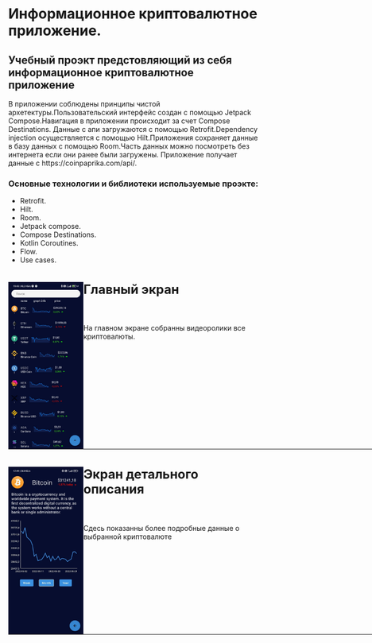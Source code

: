 # Информационное криптовалютное приложение.

<p><h2>Учебный проэкт предстовляющий из себя информационное криптовалютное приложение</h2></p>
В приложении соблюдены принципы чистой архетектуры.Пользовательский интерфейс создан с помощью Jetpack Compose.Навигация в приложении происходит за счет Compose Destinations. Данные с апи загружаются с помощью Retrofit.Dependency injection осуществляется с помощью Hilt.Приложения сохраняет данные в базу данных с помощью Room.Часть данных можно посмотреть без интернета если они ранее были загружены.
Приложение получает данные с https://coinpaprika.com/api/.
<p><h3>Основные технологии и библиотеки используемые проэкте:</h3></p>

- Retrofit.
- Hilt.
- Room.
- Jetpack compose.
- Compose Destinations.
- Kotlin Coroutines.
- Flow.
- Use cases.

<img src="https://github.com/kiselyv77/CryptoApp/blob/master/screens/screen_1.jpg?raw=true" width="30%" height="30%" align="left" />
<big><h2>Главный экран</h2></big>
<br>
<p>На главном экране собранны видеоролики все криптовалюты.</p>
<hr align="center" color="#fff" size="1" width="860px" />

<img src="https://github.com/kiselyv77/CryptoApp/blob/master/screens/screen_2.jpg?raw=true" width="30%" height="30%" align="left" />
<big><h2>Экран детального описания</h2></big>
<br>
<p>Сдесь показанны более подробные данные о выбранной криптовалюте</p>
<hr align="center" color="#fff" size="1" width="860px" />

